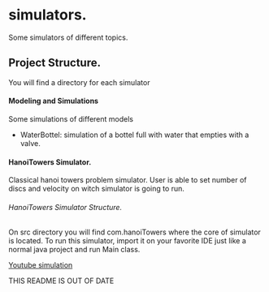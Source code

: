 # simulators.
Some simulators of different topics.

## Project Structure.
You will find a directory for each simulator

#### Modeling and Simulations
Some simulations of different models
* WaterBottel: simulation of a bottel full with water that empties with a valve.

#### HanoiTowers Simulator.
Classical hanoi towers problem simulator.
User is able to set number of discs and velocity on witch simulator
is going to run.

###### HanoiTowers Simulator Structure.
On src directory you will find com.hanoiTowers where the core of simulator is located.
To run this simulator, import it on your favorite IDE just like a normal java project and
run Main class.

[Youtube simulation](https://www.youtube.com/watch?v=cwkwVqBuprk)


THIS README IS OUT OF DATE
